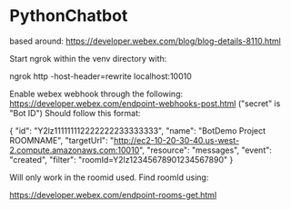 # PythonChatbot
based around:
https://developer.webex.com/blog/blog-details-8110.html


Start ngrok within the venv directory with:

ngrok http -host-header=rewrite localhost:10010

Enable webex webhook through the following:
https://developer.webex.com/endpoint-webhooks-post.html
("secret" is "Bot ID")
Should follow this format:

{
"id": "Y2lz111111112222222233333333",
"name": "BotDemo Project ROOMNAME",
"targetUrl": "http://ec2-10-20-30-40.us-west-2.compute.amazonaws.com:10010",
"resource": "messages",
"event": "created",
"filter": "roomId=Y2lz12345678901234567890"
}


Will only work in the roomid used. Find roomId using:

https://developer.webex.com/endpoint-rooms-get.html
